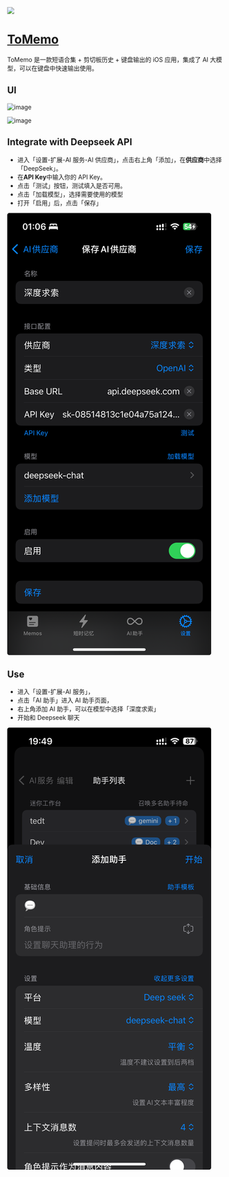<img src="https://tomemo.top/images/logo.png" width="64" height="auto" />

# [ToMemo](https://apps.apple.com/cn/app/tomemo/id1610843304)

ToMemo 是一款短语合集 + 剪切板历史 + 键盘输出的 iOS 应用，集成了 AI 大模型，可以在键盘中快速输出使用。

## UI

![image](assets/ui.jpg)

![image](assets/ui-keyboard.jpg)

## Integrate with Deepseek API

- 进入「设置-扩展-AI 服务-AI 供应商」，点击右上角「添加」，在**供应商**中选择「DeepSeek」。
- 在**API Key**中输入你的 API Key。
- 点击「测试」按钮，测试填入是否可用。
- 点击「加载模型」，选择需要使用的模型
- 打开「启用」后，点击「保存」

![image](assets/app-provider.png)

## Use

- 进入「设置-扩展-AI 服务」，
- 点击「AI 助手」进入 AI 助手页面，
- 右上角添加 AI 助手，可以在模型中选择「深度求索」
- 开始和 Deepseek 聊天

![image](assets/use-deepseek.png)
